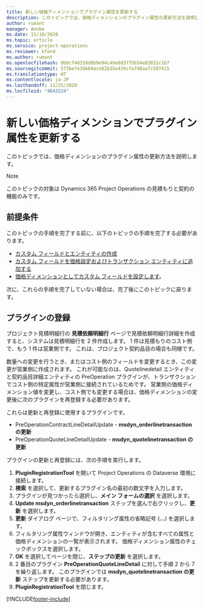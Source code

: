 ```yaml
---
title: 新しい価格ディメンションでプラグイン属性を更新する
description: このトピックでは、価格ディメンションのプラグイン属性の更新方法を説明します。
author: rumant
manager: Annbe
ms.date: 11/18/2020
ms.topic: article
ms.service: project-operations
ms.reviewer: kfend
ms.author: rumant
ms.openlocfilehash: 9b0cf48318d0b9e94c4be0d3775b54e83832c1b7
ms.sourcegitcommit: 573be7e36604ace82b35e439cfa748aa7c587415
ms.translationtype: HT
ms.contentlocale: ja-JP
ms.lasthandoff: 11/25/2020
ms.locfileid: "4643224"
---
```

# <a name="update-plug-in-attributes-with-new-pricing-dimensions"></a>新しい価格ディメンションでプラグイン属性を更新する

このトピックでは、価格ディメンションのプラグイン属性の更新方法を説明します。

> [!NOTE]
> このトピックの対象は Dynamics 365 Project Operations の見積もりと契約の機能のみです。

## <a name="prerequisites"></a>前提条件
このトピックの手順を完了する前に、以下のトピックの手順を完了する必要があります。

  - [カスタム フィールドとエンティティの作成](create-custom-fields-entities-pricing-dimensions.md) 
  - [カスタム フィールドを価格設定およびトランザクション エンティティに追加する](add-custom-fields-price-setup-transactional-entities.md)
  - [価格ディメンションとしてカスタム フィールドを設定します](set-up-custom-fields-pricing-dimensions.md)。 
  
次に、これらの手順を完了していない場合は、完了後にこのトピックに戻ります。

## <a name="register-a-plug-in"></a>プラグインの登録
プロジェクト見積明細行の **見積依頼明細行** ページで見積依頼明細行詳細を作成すると、システムは見積明細行を 2 件作成します。 1 件は見積もりのコスト側で、もう 1 件は営業側です。 これは、プロジェクト契約品目の場合も同様です。

数量への変更を行うとき、またはコスト側のフィールドを変更するとき、この変更が営業側に作成されます。 これが可能なのは、Quotelinedetail エンティティと契約品目詳細エンティティの PreOperation プラグインが、トランザクションでコスト側の特定属性が営業側に接続されているためです。 営業側の価格ディメンション値を変更し、コスト側でも変更する場合は、価格ディメンションの変更後に次のプラグインを再登録する必要があります。

これらは更新と再登録に使用するプラグインです。

- PreOperationContractLineDetailUpdate - **msdyn_orderlinetransaction の更新**
- PreOperationQuoteLineDetailUpdate - **msdyn_quotelinetransaction の更新**

プラグインの更新と再登録には、次の手順を実行します。

1. **PluginRegistrationTool** を開いて Project Operations の Dataverse 環境に接続します。
2. **検索** を選択して、更新するプラグイン名の最初の数文字を入力します。
3. プラグインが見つかったら選択し、**メイン フォームの選択** を選択します。
4. **Update msdyn_orderlinetransaction** ステップを選んで右クリックし、**更新** を選択します。
5. **更新** ダイアログ ページで、フィルタリング属性の省略記号 (**...**) を選択します。
6. フィルタリング属性ウィンドウが開き、エンティティが含むすべての属性と価格ディメンションの一覧が表示されます。 価格ディメンション属性のチェックボックスを選択します。
7. **OK** を選択してページを閉じ、**ステップの更新** を選択します。
8. 2 番目のプラグイン **PreOperationQuoteLineDetail** に対して手順 2 から 7 を繰り返します。 このプラグインでは **msdyn_quotelinetransaction の更新** ステップを更新する必要があります。
9. **PluginRegistrationTool** を閉じます。


[!INCLUDE[footer-include](../includes/footer-banner.md)]